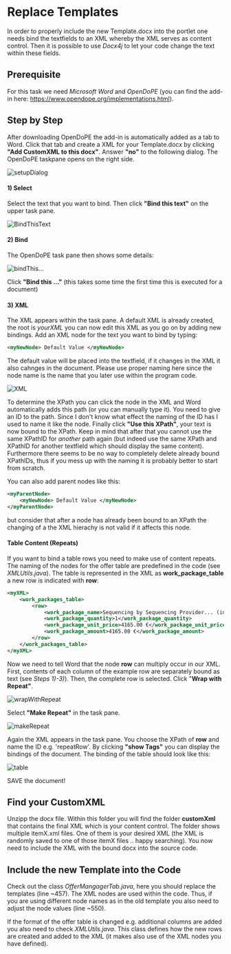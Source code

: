 # Replace Templates

In order to properly include the new Template.docx into the portlet one needs bind the textfields to an XML whereby the XML serves as content control.
Then it is possible to use *Docx4j* to let your code change the text within these fields.

## Prerequisite

For this task we need *Microsoft Word* and *OpenDoPE* (you can find the add-in here: https://www.opendope.org/implementations.html).

## Step by Step

After downloading OpenDoPE the add-in is automatically added as a tab to Word. 
Click that tab and create a XML for your Template.docx by clicking **"Add CustomXML to this docx"**. Answer **"no"** to the following dialog. 
The OpenDoPE taskpane opens on the right side.

![setupDialog](https://github.com/qbicsoftware/qoffer-portlet/blob/development/src/main/webapp/WEB-INF/images/setupDialog.png)


#### 1) Select

Select the text that you want to bind. Then click **"Bind this text"** on the upper task pane.

![BindThisText](https://github.com/qbicsoftware/qoffer-portlet/blob/development/src/main/webapp/WEB-INF/images/bindThisText.png)

#### 2) Bind

The OpenDoPE task pane then shows some details:

![bindThis...](https://github.com/qbicsoftware/qoffer-portlet/blob/development/src/main/webapp/WEB-INF/images/bindThis.png)

Click **"Bind this ..."** (this takes some time the first time this is executed for a document)

#### 3) XML

The XML appears within the task pane. A default XML is already created, the root is *yourXML* you can now edit this XML as you go on by adding new bindings. Add an XML node for the text you want to bind by typing:
```xml 
<myNewNode> Default Value </myNewNode> 
```
The default value will be placed into the textfield, if it changes in the XML it also cahnges in the document. Please use proper naming here since the node name is the name that you later use within the program code.

![XML](https://github.com/qbicsoftware/qoffer-portlet/blob/development/src/main/webapp/WEB-INF/images/XML.png)

To determine the XPath you can click the node in the XML and Word automatically adds this path (or you can manually type it).
You need to give an ID to the path. Since I don't know what effect the naming of the ID has I used to name it like the node. Finally click **"Use this XPath"**, your text is now bound to the XPath.
Keep in mind that after that you cannot use the same XPathID for *another* path again (but indeed use the same XPath and XPathID for another textfield which should display the same content). Furthermore there seems to be no way to completely delete already bound XPathIDs, thus if you mess up with the naming it is probably better to start from scratch. 

You can also add parent nodes like this:
```xml 
<myParentNode>
	<myNewNode> Default Value </myNewNode> 
</myParentNode>
```
but consider that after a node has already been bound to an XPath the changing of a the XML hierachy is not valid if it affects this node.

#### Table Content (Repeats)

If you want to bind a table rows you need to make use of content repeats.
The naming of the nodes for the offer table are predefined in the code (see *XMLUtils.java*). The table is represented in the XML as **work_package_table** a new row is indicated with **row**:

```xml
<myXML>
	<work_packages_table>
		<row>
			<work_package_name>Sequencing by Sequencing Provider... (internal offer no.: 2017-7816)</work_package_name>
			<work_package_quantity>1</work_package_quantity>
			<work_package_unit_price>4165.00 €</work_package_unit_price>
			<work_package_amount>4165.00 €</work_package_amount>
		</row>
	</work_packages_table>
</myXML>
``` 

Now we need to tell Word that the node **row** can multiply occur in our XML. 
First, contents of each column of the example row are separately bound as text (see *Steps 1)-3)*). Then, the complete row is selected. Click "**Wrap with Repeat"**. 

![wrapWithRepeat](https://github.com/qbicsoftware/qoffer-portlet/blob/development/src/main/webapp/WEB-INF/images/wrapWithRepeat.png)

Select **"Make Repeat"** in the task pane.

![makeRepeat](https://github.com/qbicsoftware/qoffer-portlet/blob/development/src/main/webapp/WEB-INF/images/makeRepeat.png)

Again the XML appears in the task pane. You choose the XPath of **row** and name the ID e.g. 'repeatRow'. 
By clicking **"show Tags"** you can display the bindings of the document. The binding of the table should look like this:

![table](https://github.com/qbicsoftware/qoffer-portlet/blob/development/src/main/webapp/WEB-INF/images/tableSmall.png)

SAVE the document!


## Find your CustomXML

Unzipp the docx file. Within this folder you will find the folder **customXml** that contains the final XML which is your content control. 
The folder shows multiple itemX.xml files. One of them is your desired XML (the XML is randomly saved to one of those itemX files .. happy searching). You now need to include the XML with the bound docx into the source code.

## Include the new Template into the Code

Check out the class *OfferMangagerTab.java*, here you should replace the templates (line ~457). The XML nodes are used within the code. Thus, if you are using different node names as in the old template you also need to adjust the node values (line ~550).

If the format of the offer table is changed e.g. additional columns are added you also need to check *XMLUtils.java*. This class defines how the new rows are created and added to the XML (it makes also use of the XML nodes you have defined).

